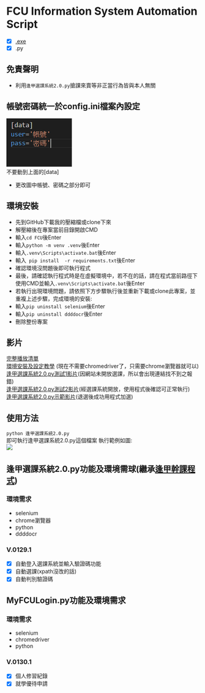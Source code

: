 # FCU Information System Automation Script
 - [x] [.exe](https://github.com/balsi2001/FCU-EXE)
 - [x] .py
## 免責聲明
+ 利用```逢甲選課系統2.0.py```搶課來賣等非正當行為皆與本人無關
## 帳號密碼統一於config.ini檔案內設定
![更改帳號密碼即可](https://github.com/balsi2001/FCU/blob/main/%E5%9C%96%E7%89%87.png)  
不要動到上面的[data]  
 + 更改圖中帳號、密碼之部分即可
## 環境安裝  
+ 先到GitHub下載我的壓縮檔或clone下來
+ 解壓縮後在專案當前目錄開啟CMD
+ 輸入```cd FCU```後Enter
+ 輸入```python -m venv .venv```後Enter 
+ 輸入```.venv\Scripts\activate.bat```後Enter
+ 輸入``` pip install  -r requirements.txt```後Enter
+ 確認環境沒問題後即可執行程式
+ 最後，請確認執行程式時是在虛擬環境中，若不在的話，請在程式當前路徑下使用CMD並輸入```.venv\Scripts\activate.bat```後Enter
+ 若執行出現環境問題，請依照下方步驟執行後並重新下載或clone此專案，並重複上述步驟，完成環境的安裝:  
 + 輸入```pip uninstall selenium```後Enter
 + 輸入```pip uninstall ddddocr```後Enter
 + 刪除整份專案
## 影片
[完整播放清單](https://youtube.com/playlist?list=PLkpg2E7EV2RnE99FYN-Xp306nfjEBgbAD)  
[環境安裝及設定教學](https://youtu.be/toN67sgujtU) (現在不需要chromedriver了，只需要chrome瀏覽器就可以)   
[逢甲選課系統2.0.py測試1影片](https://youtu.be/aPssjrIFcZI)(因網站未開放選課，所以會出現連結找不到之報錯)  
[逢甲選課系統2.0.py測試2影片](https://youtu.be/SznJQvBNjVY)(經選課系統開放，使用程式後確認可正常執行)  
[逢甲選課系統2.0.py示範影片](https://youtu.be/84aGE_nhS34)(退選後成功用程式加選)
## 使用方法
```python 逢甲選課系統2.0.py ```  
即可執行逢甲選課系統2.0.py這個檔案
執行範例如圖:  
![](https://github.com/balsi2001/FCU/blob/main/image.png)
## 逢甲選課系統2.0.py功能及環境需球(繼承[逢甲幹課程式](https://github.com/zephyrxvxx7/FCU-grabbed-class))
### 環境需求
 + selenium
 + chrome瀏覽器
 + python
 + ddddocr 
### V.0129.1
- [x] 自動登入選課系統並輸入驗證碼功能
- [x] 自動選課(xpath沒改的話)
- [x] 自動判別驗證碼

## MyFCULogin.py功能及環境需求
### 環境需求
 + selenium
 + chromedriver
 + python
### V.0130.1
 - [x] 個人修習紀錄
 - [x] 就學優待申請
